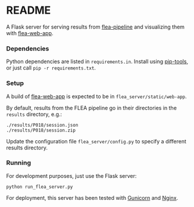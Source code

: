 # README #

A Flask server for serving results from
[flea-pipeline](https://github.com/veg/flea-pipeline) and visualizing
them with [flea-web-app](https://github.com/veg/flea-web-app).

### Dependencies ###

Python dependencies are listed in `requirements.in`. Install using
[pip-tools](https://github.com/jazzband/pip-tools), or just call `pip
-r requirements.txt`.

### Setup ###

A build of [flea-web-app](https://github.com/veg/flea-web-app) is
expected to be in `flea_server/static/web-app`.

By default, results from the FLEA pipeline go in their directories in
the `results` directory, e.g.:

    ./results/P018/session.json
    ./results/P018/session.zip

Update the configuration file `flea_server/config.py` to specify a
different results directory.

### Running ###

For development purposes, just use the Flask server:

    python run_flea_server.py

For deployment, this server has been tested with
[Gunicorn](http://gunicorn.org/) and [Nginx](http://nginx.org/).
